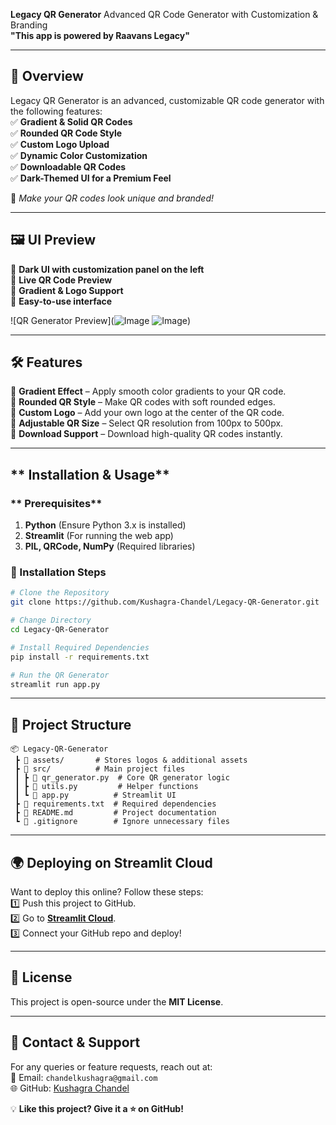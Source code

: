

**Legacy QR Generator**
  Advanced QR Code Generator with Customization & Branding  
 **"This app is powered by Raavans Legacy"**  

---

## **📖 Overview**  
 Legacy QR Generator is an advanced, customizable QR code generator with the following features:  
✅ **Gradient & Solid QR Codes**  
✅ **Rounded QR Code Style**  
✅ **Custom Logo Upload**  
✅ **Dynamic Color Customization**  
✅ **Downloadable QR Codes**  
✅ **Dark-Themed UI for a Premium Feel**  

🎨 *Make your QR codes look unique and branded!*  

---

## **🖼️ UI Preview**  
🔹 **Dark UI with customization panel on the left**  
🔹 **Live QR Code Preview**  
🔹 **Gradient & Logo Support**  
🔹 **Easy-to-use interface**  

![QR Generator Preview](![Image](https://github.com/user-attachments/assets/0e820d6c-5d55-4e28-98a2-31fcf6a3680c)
![Image](https://github.com/user-attachments/assets/3d59d2a4-81aa-4a68-9bc9-391732608fa5)) 

---

## **🛠️ Features**
🔹 **Gradient Effect** – Apply smooth color gradients to your QR code.  
🔹 **Rounded QR Style** – Make QR codes with soft rounded edges.  
🔹 **Custom Logo** – Add your own logo at the center of the QR code.  
🔹 **Adjustable QR Size** – Select QR resolution from 100px to 500px.  
🔹 **Download Support** – Download high-quality QR codes instantly.  

---

## ** Installation & Usage**  
### ** Prerequisites**
1. **Python** (Ensure Python 3.x is installed)  
2. **Streamlit** (For running the web app)  
3. **PIL, QRCode, NumPy** (Required libraries)  

### **🔧 Installation Steps**
```bash
# Clone the Repository
git clone https://github.com/Kushagra-Chandel/Legacy-QR-Generator.git

# Change Directory
cd Legacy-QR-Generator

# Install Required Dependencies
pip install -r requirements.txt

# Run the QR Generator
streamlit run app.py
```

---

## **📂 Project Structure**
```
📦 Legacy-QR-Generator
 ┣ 📂 assets/       # Stores logos & additional assets
 ┣ 📂 src/          # Main project files
 ┃ ┣ 📜 qr_generator.py  # Core QR generator logic
 ┃ ┣ 📜 utils.py         # Helper functions
 ┃ ┗ 📜 app.py          # Streamlit UI
 ┣ 📜 requirements.txt  # Required dependencies
 ┣ 📜 README.md         # Project documentation
 ┗ 📜 .gitignore        # Ignore unnecessary files
```

---

## **🌍 Deploying on Streamlit Cloud**
Want to deploy this online? Follow these steps:  
1️⃣ Push this project to GitHub.  
2️⃣ Go to **[Streamlit Cloud](https://share.streamlit.io/)**.  
3️⃣ Connect your GitHub repo and deploy!  

---

## **📜 License**  
This project is open-source under the **MIT License**.

---

## **📩 Contact & Support**  
For any queries or feature requests, reach out at:  
📧 Email: `chandelkushagra@gmail.com`  
🌐 GitHub: [Kushagra Chandel](https://github.com/Kushagra-Chandel)  

💡 **Like this project? Give it a ⭐ on GitHub!**  

